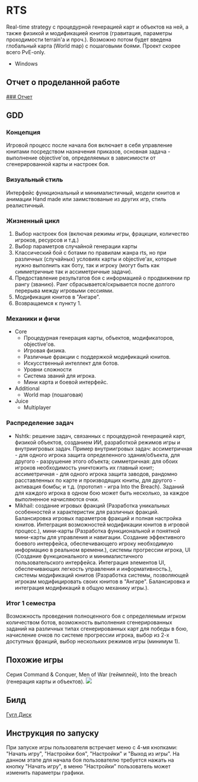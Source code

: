 # RTS

Real-time strategy с процедурной генерацией карт и объектов на ней, а также физикой и модификацией юнитов (гравитация, параметры проходимости terrain'а и проч.). Возможно потом будет введена глобальный карта (World map) с пошаговыми боями. Проект скорее всего PvE-only. 
- Windows

## Отчет о проделанной работе
[### Отчет](https://docs.google.com/document/d/1yOr9s3Wo12NlkmkRBlFl4B1qNyripnG1k1xbsJi_Jd0/edit#heading=h.d0qe7etss4ij)

## GDD

### Концепция
Игровой процесс после начала боя включает в себя управление юнитами посредством назначения приказов, основная задача - выполнение objective'ов, определяемых в зависимости от сгенерированной карты и настроек боя.

### Визуальный стиль
Интерфейс функциональный и минималистичный, модели юнитов и анимации Hand made или заимствованые из других игр, стиль реалистичный.

### Жизненный цикл
1. Выбор настроек боя (включая режимы игры, фрацкции, количество игроков, ресурсов и т.д.)
2. Выбор параметров случайной генерации карты
3. Классический бой с ботами по правилам жанра rts, но при различных (случайных) условиях карты и objective'ах, которые нужно выполнить как боту, так и игроку (могут быть как симметричные так и ассиметричные задачи).
4. Предоставление результатов боя с информацией о продвижении пр рангу (званию). Ранг сбрасывается/скрывается после долгого перерыва между игровыми сессиями.
5. Модификация юнитов в "Ангаре".
6. Возвращаемся к пункту 1.
### Механики и фичи
- Core
  - Процедурная генерация карты, объектов, модификаторов, objective'ов.
  - Игровая физика.
  - Различные фракции с поддержкой модификаций юнитов.
  - Искусственный интеллект для ботов.
  - Уровни сложности
  - Система званий для игрока.
  - Мини карта и боевой интерфейс.
- Additional
  - World map (пошаговая)
- Juice
  - Multiplayer

### Распределение задач
- Nshtk: решение задач, связанных с процедурной генерацией карт, физикой объектов, созданием ИИ, разработкой режимов игры и внутриигровых задач. Пример внутриигровых задач: ассиметричная - для одного игрока защита определенного здания/объекта, для другого - разрушение этого объекта; симметричная: для обоих игроков необходимость уничтожить их главный юнит; ассиметричная - для одного игрока защита заводов, рандомно расставленных по карте и производящих юниты, для другого - активация бомбы; и т.д. (прототип - игра Into the Breach). Заданий для каждого игрока в одном бою может быть несколько, за каждое выполненное начисляются очки.
- Mikhail: создание игровых фракций (Разработка уникальных особенностей и характеристик для различных фракций. Балансировка игровых параметров фракций и полная настройка юнитов. Интеграция возможностей модификации юнитов в игровой процесс.), мини-карты (Разработка функциональной и понятной мини-карты для управления и навигации. Создание эффективного боевого интерфейса, обеспечивающего игроку необходимую информацию в реальном времени.), системы прогрессии игрока, UI (Создание функционального и минималистичного пользовательского интерфейса. Интеграция элементов UI, обеспечивающих легкость управления и информативность.), системы модификаций юнитов (Разработка системы, позволяющей игрокам модифицировать своих юнитов в "Ангаре". Балансировка и интеграция модификаций в общую механику игры.).

### Итог 1 семестра
Возможность проведения полноценного боя с определяемым игрком количеством ботов, возможность выполнения сгенерированных заданий на различных типах сгенерированных карт для победы в бою, начисление очков по системе прогрессии игрока, выбор из 2-х доступных фракций, выбор нескольких режимов игры (минимум 1).

## Похожие игры
Серия Command & Conquer, Men of War (геймплей), Into the breach (генерация карты и объектов).
![ ](https://cncseries.ru/wp-content/uploads/2017/02/tw-screen45.jpg)

## Билд
[Гугл Диск](https://drive.google.com/drive/folders/1ELiILyNOlEFE2lCO078aJKK19IEXCZgR?usp=sharing)

## Инструкция по запуску
При запуске игры пользователя встречает меню с 4-мя кнопками: "Начать игру", "Настройки боя", "Настройки" и "Выход из игры". На данном этапе для начала боя пользователю требуется нажать на кнопку "Начать игру", в меню "Настройки" пользователь может изменить параметры графики.
